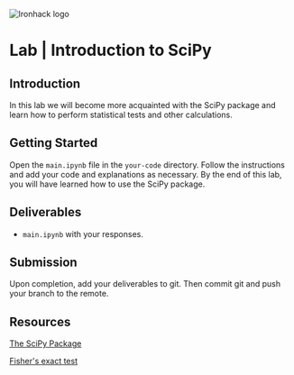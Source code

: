 ![Ironhack logo](https://i.imgur.com/1QgrNNw.png)

# Lab | Introduction to SciPy

## Introduction

In this lab we will become more acquainted with the SciPy package and learn how to perform statistical tests and other calculations.

## Getting Started

Open the `main.ipynb` file in the `your-code` directory. Follow the instructions and add your code and explanations as necessary. By the end of this lab, you will have learned how to use the SciPy package.

## Deliverables

- `main.ipynb` with your responses.

## Submission

Upon completion, add your deliverables to git. Then commit git and push your branch to the remote.

## Resources

[The SciPy Package](https://docs.scipy.org/doc/scipy/reference/index.html)

[Fisher's exact test](https://en.wikipedia.org/wiki/Fisher%27s_exact_test)
